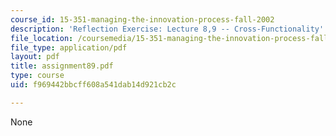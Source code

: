 ```yaml
---
course_id: 15-351-managing-the-innovation-process-fall-2002
description: 'Reflection Exercise: Lecture 8,9 -- Cross-Functionality'
file_location: /coursemedia/15-351-managing-the-innovation-process-fall-2002/f969442bbcff608a541dab14d921cb2c_assignment89.pdf
file_type: application/pdf
layout: pdf
title: assignment89.pdf
type: course
uid: f969442bbcff608a541dab14d921cb2c

---
```

None